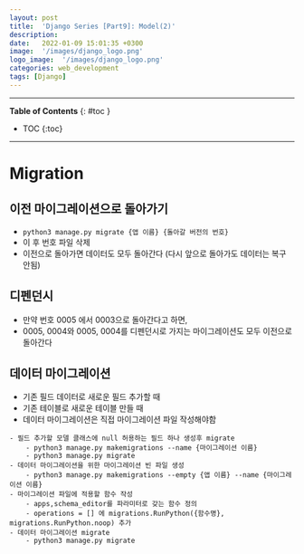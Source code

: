 ```yaml
---
layout: post
title:  'Django Series [Part9]: Model(2)'
description: 
date:   2022-01-09 15:01:35 +0300
image:  '/images/django_logo.png'
logo_image:  '/images/django_logo.png'
categories: web_development
tags: [Django]
---
```

---

**Table of Contents**
{: #toc }
*  TOC
{:toc}

---

# Migration

## 이전 마이그레이션으로 돌아가기

- `python3 manage.py migrate {앱 이름} {돌아갈 버전의 번호}`
- 이 후 번호 파일 삭제
- 이전으로 돌아가면 데이터도 모두 돌아간다 (다시 앞으로 돌아가도 데이터는 복구 안됨)

## 디펜던시

- 만약 번호 0005 에서 0003으로 돌아간다고 하면,
- 0005, 0004와 0005, 0004를 디펜던시로 가지는 마이그레이션도 모두 이전으로 돌아간다

## 데이터 마이그레이션

- 기존 필드 데이터로 새로운 필드 추가할 때
- 기존 테이블로 새로운 테이블 만들 때
- 데이터 마이그레이션은 직접 마이그레이션 파일 작성해야함


```
- 필드 추가할 모델 클래스에 null 허용하는 필드 하나 생성후 migrate
    - python3 manage.py makemigrations --name {마이그레이션 이름}
    - python3 manage.py migrate
- 데이터 마이그레이션을 위한 마이그레이션 빈 파일 생성
    - python3 manage.py makemigrations --empty {앱 이름} --name {마이그레이션 이름}
- 마이그레이션 파일에 적용할 함수 작성
    - apps,schema_editor를 파라미터로 갖는 함수 정의
    - operations = [] 에 migrations.RunPython({함수명}, migrations.RunPython.noop) 추가
- 데이터 마이그레이션 migrate
    - python3 manage.py migrate
```